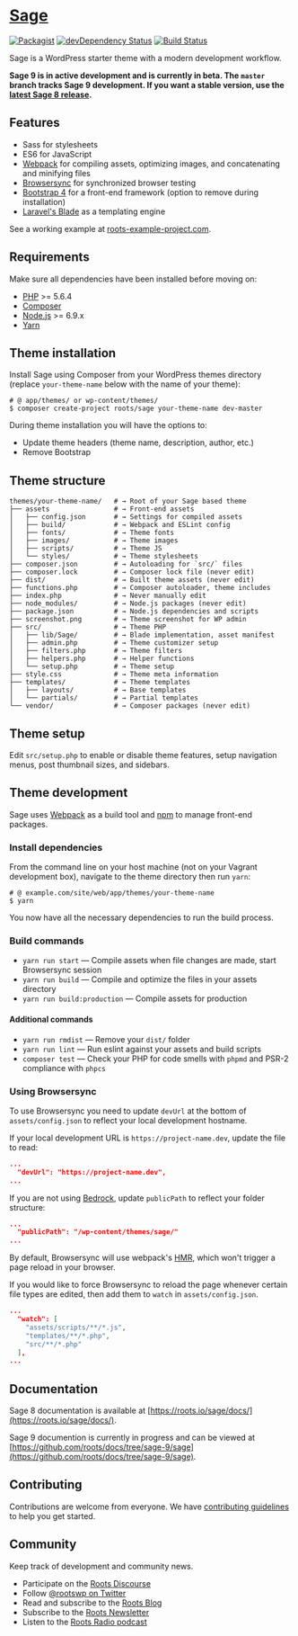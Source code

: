 # [Sage](https://roots.io/sage/)
[![Packagist](https://img.shields.io/packagist/vpre/roots/sage.svg?style=flat-square)](https://packagist.org/packages/roots/sage)
[![devDependency Status](https://img.shields.io/david/dev/roots/sage.svg?style=flat-square)](https://david-dm.org/roots/sage#info=devDependencies)
[![Build Status](https://img.shields.io/travis/roots/sage.svg?style=flat-square)](https://travis-ci.org/roots/sage)

Sage is a WordPress starter theme with a modern development workflow.

**Sage 9 is in active development and is currently in beta. The `master` branch tracks Sage 9 development. If you want a stable version, use the [latest Sage 8 release](https://github.com/roots/sage/releases/latest).**

## Features

* Sass for stylesheets
* ES6 for JavaScript
* [Webpack](https://webpack.github.io/) for compiling assets, optimizing images, and concatenating and minifying files
* [Browsersync](http://www.browsersync.io/) for synchronized browser testing
* [Bootstrap 4](http://getbootstrap.com/) for a front-end framework (option to remove during installation)
* [Laravel's Blade](https://laravel.com/docs/5.3/blade) as a templating engine

See a working example at [roots-example-project.com](https://roots-example-project.com/).

## Requirements

Make sure all dependencies have been installed before moving on:

* [PHP](http://php.net/manual/en/install.php) >= 5.6.4
* [Composer](https://getcomposer.org/download/)
* [Node.js](http://nodejs.org/) >= 6.9.x
* [Yarn](https://yarnpkg.com/en/docs/install)

## Theme installation

Install Sage using Composer from your WordPress themes directory (replace `your-theme-name` below with the name of your theme):

```shell
# @ app/themes/ or wp-content/themes/
$ composer create-project roots/sage your-theme-name dev-master
```

During theme installation you will have the options to:

* Update theme headers (theme name, description, author, etc.)
* Remove Bootstrap

## Theme structure

```shell
themes/your-theme-name/   # → Root of your Sage based theme
├── assets                # → Front-end assets
│   ├── config.json       # → Settings for compiled assets
│   ├── build/            # → Webpack and ESLint config
│   ├── fonts/            # → Theme fonts
│   ├── images/           # → Theme images
│   ├── scripts/          # → Theme JS
│   └── styles/           # → Theme stylesheets
├── composer.json         # → Autoloading for `src/` files
├── composer.lock         # → Composer lock file (never edit)
├── dist/                 # → Built theme assets (never edit)
├── functions.php         # → Composer autoloader, theme includes
├── index.php             # → Never manually edit
├── node_modules/         # → Node.js packages (never edit)
├── package.json          # → Node.js dependencies and scripts
├── screenshot.png        # → Theme screenshot for WP admin
├── src/                  # → Theme PHP
│   ├── lib/Sage/         # → Blade implementation, asset manifest
│   ├── admin.php         # → Theme customizer setup
│   ├── filters.php       # → Theme filters
│   ├── helpers.php       # → Helper functions
│   └── setup.php         # → Theme setup
├── style.css             # → Theme meta information
├── templates/            # → Theme templates
│   ├── layouts/          # → Base templates
│   └── partials/         # → Partial templates
└── vendor/               # → Composer packages (never edit)
```

## Theme setup

Edit `src/setup.php` to enable or disable theme features, setup navigation menus, post thumbnail sizes, and sidebars.

## Theme development

Sage uses [Webpack](https://webpack.github.io/) as a build tool and [npm](https://www.npmjs.com/) to manage front-end packages.

### Install dependencies

From the command line on your host machine (not on your Vagrant development box), navigate to the theme directory then run `yarn`:

```shell
# @ example.com/site/web/app/themes/your-theme-name
$ yarn
```

You now have all the necessary dependencies to run the build process.

### Build commands

* `yarn run start` — Compile assets when file changes are made, start Browsersync session
* `yarn run build` — Compile and optimize the files in your assets directory
* `yarn run build:production` — Compile assets for production

#### Additional commands

* `yarn run rmdist` — Remove your `dist/` folder
* `yarn run lint` — Run eslint against your assets and build scripts
* `composer test` — Check your PHP for code smells with `phpmd` and PSR-2 compliance with `phpcs`

### Using Browsersync

To use Browsersync you need to update `devUrl` at the bottom of `assets/config.json` to reflect your local development hostname.

If your local development URL is `https://project-name.dev`, update the file to read:
```json
...
  "devUrl": "https://project-name.dev",
...
```

If you are not using [Bedrock](https://roots.io/bedrock/), update `publicPath` to reflect your folder structure:

```json
...
  "publicPath": "/wp-content/themes/sage/"
...
```

By default, Browsersync will use webpack's [HMR](https://webpack.github.io/docs/hot-module-replacement.html), which won't trigger a page reload in your browser.

If you would like to force Browsersync to reload the page whenever certain file types are edited, then add them to `watch` in `assets/config.json`.

```json
...
  "watch": [
    "assets/scripts/**/*.js",
    "templates/**/*.php",
    "src/**/*.php"
  ],
...
```

## Documentation

Sage 8 documentation is available at [https://roots.io/sage/docs/](https://roots.io/sage/docs/).

Sage 9 documention is currently in progress and can be viewed at [https://github.com/roots/docs/tree/sage-9/sage](https://github.com/roots/docs/tree/sage-9/sage).

## Contributing

Contributions are welcome from everyone. We have [contributing guidelines](https://github.com/roots/guidelines/blob/master/CONTRIBUTING.md) to help you get started.

## Community

Keep track of development and community news.

* Participate on the [Roots Discourse](https://discourse.roots.io/)
* Follow [@rootswp on Twitter](https://twitter.com/rootswp)
* Read and subscribe to the [Roots Blog](https://roots.io/blog/)
* Subscribe to the [Roots Newsletter](https://roots.io/subscribe/)
* Listen to the [Roots Radio podcast](https://roots.io/podcast/)
